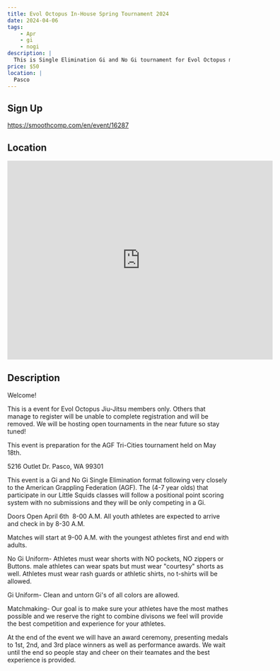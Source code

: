 ```yaml
---
title: Evol Octopus In-House Spring Tournament 2024
date: 2024-04-06
tags:
    - Apr
    - gi 
    - nogi 
description: |
  This is Single Elimination Gi and No Gi tournament for Evol Octopus members
price: $50
location: |
  Pasco
---
```

## Sign Up
https://smoothcomp.com/en/event/16287

## Location
<iframe src="https://www.google.com/maps/embed?pb=!1m18!1m12!1m3!1d12345.6789!2d-119.2105319!3d46.2753009!2m3!1f0!2f0!3f0!3m2!1i1024!2i768!4f13.1!3m3!1m2!1s0x0%3A0x0!2z46.2753009!5e0!3m2!1sen!2sus!4v1234567890" width="600" height="450" style="border:0;" allowfullscreen="" loading="lazy"></iframe>

## Description
Welcome!


This is a event for Evol Octopus Jiu-Jitsu members only. Others that manage to register will be unable to complete registration and will be removed. We will be hosting open tournaments in the near future so stay tuned!


This event is preparation for the AGF Tri-Cities tournament held on May 18th.


5216 Outlet Dr. Pasco, WA 99301


This event is a Gi and No Gi Single Elimination format following very closely to the American Grappling Federation (AGF). The (4-7 year olds) that participate in our Little Squids classes will follow a positional point scoring system with no submissions and they will be only competing in a Gi. 


Doors Open April 6th  8-00 A.M. All youth athletes are expected to arrive and check in by 8-30 A.M.


Matches will start at 9-00 A.M. with the youngest athletes first and end with adults. 


No Gi Uniform- Athletes must wear shorts with NO pockets, NO zippers or Buttons. male athletes can wear spats but must wear "courtesy" shorts as well. Athletes must wear rash guards or athletic shirts, no t-shirts will be allowed. 


Gi Uniform- Clean and untorn Gi's of all colors are allowed. 


Matchmaking- Our goal is to make sure your athletes have the most mathes possible and we reserve the right to combine divisons we feel will provide the best competition and experience for your athletes. 


At the end of the event we will have an award ceremony, presenting medals to 1st, 2nd, and 3rd place winners as well as performance awards. We wait until the end so people stay and cheer on their teamates and the best experience is provided.